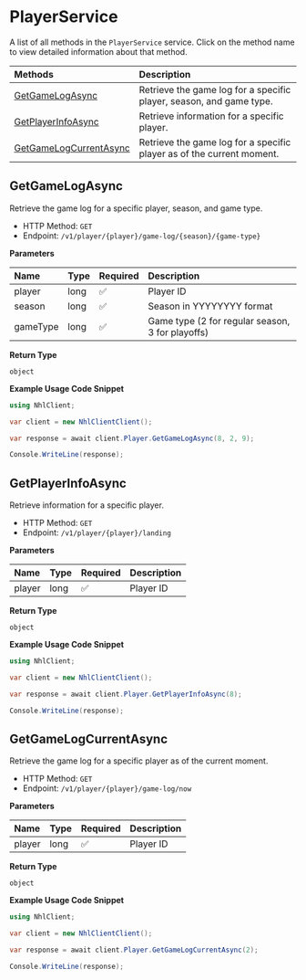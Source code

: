 # PlayerService

A list of all methods in the `PlayerService` service. Click on the method name to view detailed information about that method.

| Methods                                           | Description                                                           |
| :------------------------------------------------ | :-------------------------------------------------------------------- |
| [GetGameLogAsync](#getgamelogasync)               | Retrieve the game log for a specific player, season, and game type.   |
| [GetPlayerInfoAsync](#getplayerinfoasync)         | Retrieve information for a specific player.                           |
| [GetGameLogCurrentAsync](#getgamelogcurrentasync) | Retrieve the game log for a specific player as of the current moment. |

## GetGameLogAsync

Retrieve the game log for a specific player, season, and game type.

- HTTP Method: `GET`
- Endpoint: `/v1/player/{player}/game-log/{season}/{game-type}`

**Parameters**

| Name     | Type | Required | Description                                      |
| :------- | :--- | :------- | :----------------------------------------------- |
| player   | long | ✅       | Player ID                                        |
| season   | long | ✅       | Season in YYYYYYYY format                        |
| gameType | long | ✅       | Game type (2 for regular season, 3 for playoffs) |

**Return Type**

`object`

**Example Usage Code Snippet**

```csharp
using NhlClient;

var client = new NhlClientClient();

var response = await client.Player.GetGameLogAsync(8, 2, 9);

Console.WriteLine(response);
```

## GetPlayerInfoAsync

Retrieve information for a specific player.

- HTTP Method: `GET`
- Endpoint: `/v1/player/{player}/landing`

**Parameters**

| Name   | Type | Required | Description |
| :----- | :--- | :------- | :---------- |
| player | long | ✅       | Player ID   |

**Return Type**

`object`

**Example Usage Code Snippet**

```csharp
using NhlClient;

var client = new NhlClientClient();

var response = await client.Player.GetPlayerInfoAsync(8);

Console.WriteLine(response);
```

## GetGameLogCurrentAsync

Retrieve the game log for a specific player as of the current moment.

- HTTP Method: `GET`
- Endpoint: `/v1/player/{player}/game-log/now`

**Parameters**

| Name   | Type | Required | Description |
| :----- | :--- | :------- | :---------- |
| player | long | ✅       | Player ID   |

**Return Type**

`object`

**Example Usage Code Snippet**

```csharp
using NhlClient;

var client = new NhlClientClient();

var response = await client.Player.GetGameLogCurrentAsync(2);

Console.WriteLine(response);
```

<!-- This file was generated by liblab | https://liblab.com/ -->
